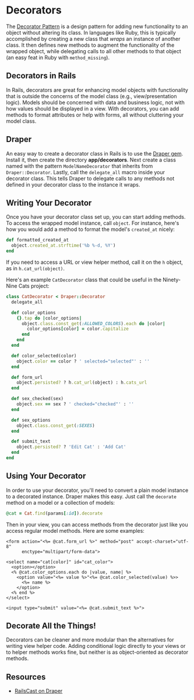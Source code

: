 # Decorators

The [Decorator Pattern][decorator-pattern] is a design pattern for adding new
functionality to an object without altering its class. In languages like Ruby,
this is typically accomplished by creating a new class that *wraps* an instance
of another class. It then defines new methods to augment the functionality of
the wrapped object, while delegating calls to all other methods to that object
(an easy feat in Ruby with `method_missing`).

## Decorators in Rails

In Rails, decorators are great for enhancing model objects with functionality
that is outside the concerns of the model class (e.g., view/presentation logic).
Models should be concerned with data and business logic, not with how values
should be displayed in a view. With decorators, you can add methods to format
attributes or help with forms, all without cluttering your model class.

## Draper

An easy way to create a decorator class in Rails is to use the [Draper
gem][draper]. Install it, then create the directory __app/decorators__. Next
create a class named with the pattern `ModelNameDecorator` that inherits from
`Draper::Decorator`. Lastly, call the `delegate_all` macro inside your decorator
class. This tells Draper to delegate calls to any methods not defined in your
decorator class to the instance it wraps.

## Writing Your Decorator

Once you have your decorator class set up, you can start adding methods. To
access the wrapped model instance, call `object`. For instance, here's how you
would add a method to format the model's `created_at` nicely:

```ruby
def formatted_created_at
  object.created_at.strftime('%b %-d, %Y')
end
```

If you need to access a URL or view helper method, call it on the `h` object, as
in `h.cat_url(object)`.

Here's an example `CatDecorator` class that could be useful in the Ninety-Nine
Cats project:

```ruby
class CatDecorator < Draper::Decorator
  delegate_all

  def color_options
    {}.tap do |color_options|
      object.class.const_get(:ALLOWED_COLORS).each do |color|
        color_options[color] = color.capitalize
      end
    end
  end

  def color_selected(color)
    object.color == color ? ' selected="selected"' : ''
  end

  def form_url
    object.persisted? ? h.cat_url(object) : h.cats_url
  end

  def sex_checked(sex)
    object.sex == sex ? ' checked="checked"' : ''
  end

  def sex_options
    object.class.const_get(:SEXES)
  end

  def submit_text
    object.persisted? ? 'Edit Cat' : 'Add Cat'
  end
end
```

## Using Your Decorator

In order to use your decorator, you'll need to convert a plain model instance to
a decorated instance. Draper makes this easy. Just call the `decorate` method on
a model or a collection of models:

```ruby
@cat = Cat.find(params[:id]).decorate
```

Then in your view, you can access methods from the decorator just like you
access regular model methods. Here are some examples:

```erb
<form action="<%= @cat.form_url %>" method="post" accept-charset="utf-8"
      enctype="multipart/form-data">
```

```erb
<select name="cat[color]" id="cat_color">
  <option></option>
  <% @cat.color_options.each do |value, name| %>
    <option value="<%= value %>"<%= @cat.color_selected(value) %>>
      <%= name %>
    </option>
  <% end %>
</select>
```

```erb
<input type="submit" value="<%= @cat.submit_text %>">
```

## Decorate All the Things!

Decorators can be cleaner and more modular than the alternatives for writing
view helper code. Adding conditional logic directly to your views or to helper
methods works fine, but neither is as object-oriented as decorator methods.

## Resources

* [RailsCast on Draper][draper-rails-cast]

[decorator-pattern]: http://en.wikipedia.org/wiki/Decorator_pattern
[draper]: https://github.com/drapergem/draper
[draper-rails-cast]: http://railscasts.com/episodes/286-draper

